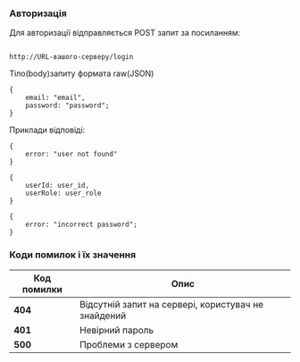 
### **Авторизація**

Для авторизації відправляється POST запит за посиланням:

```

http://URL-вашого-серверу/login

```

Тіло(body)запиту формата raw(JSON)
```
{
	email: "email",
	password: "password";
}
```
Приклади відповіді:
```
{
	error: "user not found"
}
```
```
{
	userId: user_id,
	userRole: user_role
}
```
```
{
	error: "incorrect password";
}
```
### Коди помилок і їх значення

| **Код**  **помилки** | **Опис** |
| --- | --- |
| **404** | Відсутній запит на сервері, користувач не знайдений |
| **401** | Невірний пароль |
| **500** | Проблеми з сервером |